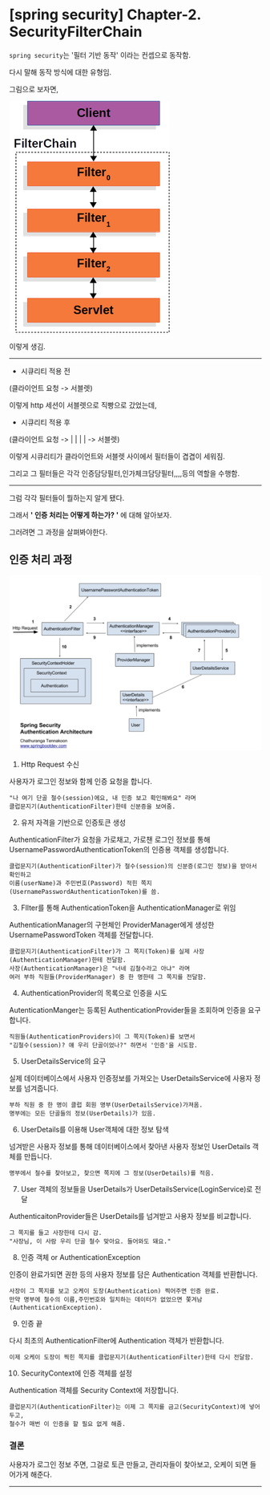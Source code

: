 # [spring security] Chapter-2. SecurityFilterChain

`spring security`는 '필터 기반 동작' 이라는 컨셉으로 동작함.

다시 말해 동작 방식에 대한 유형임.

그림으로 보자면,

![img_1.png](img_1.png)

이렇게 생김.

---

- 시큐리티 적용 전 

(클라이언트 요청 -> 서블렛)

이렇게 http 세션이 서블렛으로 직빵으로 갔었는데,

- 시큐리티 적용 후

(클라이언트 요청 -> | | | | -> 서블렛)

이렇게 시큐리티가 클라이언트와 서블렛 사이에서 필터들이 겹겹이 세워짐.

그리고 그 필터들은 각각 인증담당필터,인가체크담당필터,,,,등의 역할을 수행함.

---

그럼 각각 필터들이 뭘하는지 알게 됐다.

그래서 **' 인증 처리는 어떻게 하는가? '** 에 대해 알아보자.

그러려면 그 과정을 살펴봐야한다.

## 인증 처리 과정
![img.png](img.png)
1. Http Request 수신

사용자가 로그인 정보와 함께 인증 요청을 합니다.

    "나 여기 단골 철수(session)에요, 내 민증 보고 확인해봐요" 라며
    클럽문지기(AuthenticationFilter)한테 신분증을 보여줌.

2. 유저 자격을 기반으로 인증토큰 생성

AuthenticationFilter가 요청을 가로채고, 가로챈 로그인 정보를 통해 UsernamePasswordAuthenticationToken의 인증용 객체를 생성합니다.

    클럽문지기(AuthenticationFilter)가 철수(session)의 신분증(로그인 정보)을 받아서 확인하고
    이름(userName)과 주민번호(Password) 적힌 쪽지(UsernamePasswordAuthenticationToken)를 씀.

3. FIlter를 통해 AuthenticationToken을 AuthenticationManager로 위임

AuthenticationManager의 구현체인 ProviderManager에게 생성한 UsernamePasswordToken 객체를 전달합니다.

    클럽문지기(AuthenticationFilter)가 그 쪽지(Token)를 실제 사장(AuthenticationManager)한테 전달함.
    사장(AuthenticationManager)은 "너네 김철수라고 아냐" 라며
    여러 부하 직원들(ProviderManager) 중 한 명한테 그 쪽지를 전달함.

4. AuthenticationProvider의 목록으로 인증을 시도

AutenticationManger는 등록된 AuthenticationProvider들을 조회하며 인증을 요구합니다.

    직원들(AuthenticationProviders)이 그 쪽지(Token)를 보면서 
    "김철수(session)? 얘 우리 단골이었나?" 하면서 '인증'을 시도함.

5. UserDetailsService의 요구

실제 데이터베이스에서 사용자 인증정보를 가져오는 UserDetailsService에 사용자 정보를 넘겨줍니다.

    부하 직원 중 한 명이 클럽 회원 명부(UserDetailsService)가져옴.
    명부에는 모든 단골들의 정보(UserDetails)가 있음.

6. UserDetails를 이용해 User객체에 대한 정보 탐색

넘겨받은 사용자 정보를 통해 데이터베이스에서 찾아낸 사용자 정보인 UserDetails 객체를 만듭니다.

    명부에서 철수를 찾아보고, 찾으면 쪽지에 그 정보(UserDetails)를 적음.
7. User 객체의 정보들을 UserDetails가 UserDetailsService(LoginService)로 전달

AuthenticaitonProvider들은 UserDetails를 넘겨받고 사용자 정보를 비교합니다.

    그 쪽지를 들고 사장한테 다시 감.
    "사장님, 이 사람 우리 단골 철수 맞아요. 들어와도 돼요."
8. 인증 객체 or AuthenticationException

인증이 완료가되면 권한 등의 사용자 정보를 담은 Authentication 객체를 반환합니다.

    사장이 그 쪽지를 보고 오케이 도장(Authentication) 찍어주면 인증 완료.
    만약 명부에 철수의 이름,주민번호와 일치하는 데이터가 없었으면 쫓겨남(AuthenticationException).

9. 인증 끝

다시 최초의 AuthenticationFilter에 Authentication 객체가 반환합니다.

    이제 오케이 도장이 찍힌 쪽지를 클럽문지기(AuthenticationFilter)한테 다시 전달함.
10. SecurityContext에 인증 객체를 설정


Authentication 객체를 Security Context에 저장합니다.

    클럽문지기(AuthenticationFilter)는 이제 그 쪽지를 금고(SecurityContext)에 넣어두고,
    철수가 매번 이 인증을 할 필요 없게 해줌.

### 결론

사용자가 로그인 정보 주면, 그걸로 토큰 만들고, 관리자들이 찾아보고, 오케이 되면 들어가게 해준다.

---
